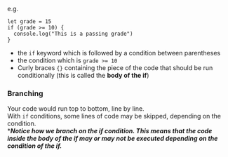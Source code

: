 e.g.
```
let grade = 15
if (grade >= 10) {
  console.log("This is a passing grade")
}
```
- the ```if``` keyword which is followed by a condition between parentheses
- the condition which is ```grade >= 10```
- Curly braces ```{}``` containing the piece of the code that should be run conditionally (this is called the **body of the if**)


### Branching
Your code would run top to bottom, line by line.      
With ```if``` conditions, some lines of code may be skipped, depending on the condition.       
****Notice how we branch on the if condition. This means that the code inside the body of the if may or may not be executed depending on the condition of the if.***

